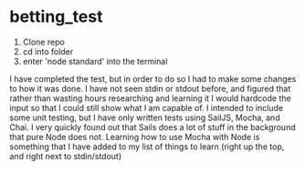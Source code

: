# betting_test

1. Clone repo
2. cd into folder
3. enter 'node standard' into the terminal

I have completed the test, but in order to do so I had to make some changes to how it was done.
I have not seen stdin or stdout before, and figured that rather than wasting hours researching and learning it I would hardcode the input so that I could still show what I am capable of.
I intended to include some unit testing, but I have only written tests using SailJS, Mocha, and Chai. I very quickly found out that Sails does a lot of stuff in the background that pure Node does not.
Learning how to use Mocha with Node is something that I have added to my list of things to learn (right up the top, and right next to stdin/stdout)
